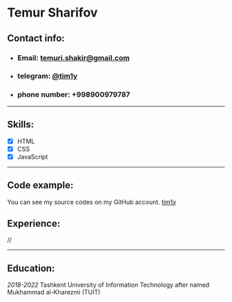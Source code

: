 # Temur Sharifov

## Contact info:
- ### Email: [temuri.shakir@gmail.com](mailto:temuri.shakir@gmail.com)
- ### telegram: [@tim1y](https://t.me/tim1y)
- ### phone number: +998900979787

---
## Skills:
- [x] HTML
- [x] CSS
- [x] JavaScript

---

## Code example:
You can see my source codes on my GitHub account. [tim1y](https://github.com/tim1y)

## Experience:
//

---

## Education:
*2018-2022* Tashkent University of Information Technology after named Mukhammad al-Kharezmi (TUIT)

